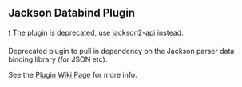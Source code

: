 Jackson Databind Plugin
----

:exclamation: The plugin is deprecated, 
use [jackson2-api](https://github.com/jenkinsci/jackson2-api-plugin) instead.

Deprecated plugin to pull in dependency on the Jackson parser data binding library (for JSON etc).

See the [Plugin Wiki Page](https://wiki.jenkins.io/display/JENKINS/Jackson+Databind+Plugin) for more info.
